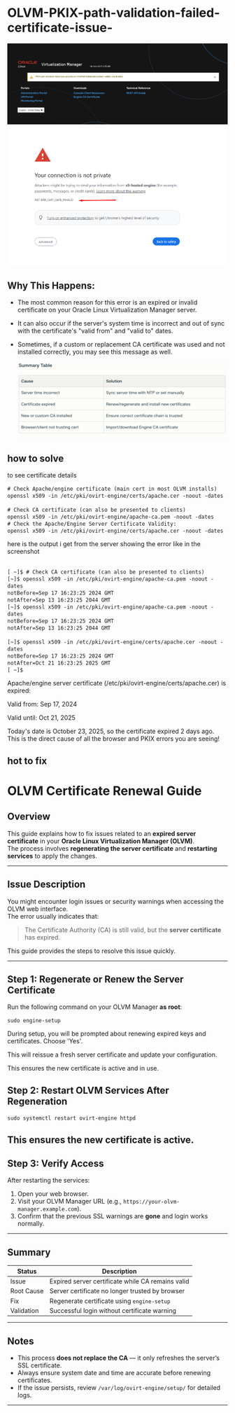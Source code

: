 # OLVM-PKIX-path-validation-failed-certificate-issue-
![Screenshot](screenshot1.png)
![Screenshot](screenshot3.png)
## Why This Happens:

- The most common reason for this error is an expired or invalid certificate on your Oracle Linux Virtualization Manager server.

- It can also occur if the server's system time is incorrect and out of sync with the certificate's "valid from" and "valid to" dates.

- Sometimes, if a custom or replacement CA certificate was used and not installed correctly, you may see this message as well.

  ![Screenshot](screenshot2.png)

## how to solve
to see certificate details 
```
# Check Apache/engine certificate (main cert in most OLVM installs)
openssl x509 -in /etc/pki/ovirt-engine/certs/apache.cer -noout -dates

# Check CA certificate (can also be presented to clients)
openssl x509 -in /etc/pki/ovirt-engine/apache-ca.pem -noout -dates
# Check the Apache/Engine Server Certificate Validity:
openssl x509 -in /etc/pki/ovirt-engine/certs/apache.cer -noout -dates

```
here is the output i get from the server showing the error like in the screenshot
```

[ ~]$ # Check CA certificate (can also be presented to clients)
[~]$ openssl x509 -in /etc/pki/ovirt-engine/apache-ca.pem -noout -dates
notBefore=Sep 17 16:23:25 2024 GMT
notAfter=Sep 13 16:23:25 2044 GMT
[~]$ openssl x509 -in /etc/pki/ovirt-engine/apache-ca.pem -noout -dates
notBefore=Sep 17 16:23:25 2024 GMT
notAfter=Sep 13 16:23:25 2044 GMT

[~]$ openssl x509 -in /etc/pki/ovirt-engine/certs/apache.cer -noout -dates
notBefore=Sep 17 16:23:25 2024 GMT
notAfter=Oct 21 16:23:25 2025 GMT
[ ~]$
```
Apache/engine server certificate (/etc/pki/ovirt-engine/certs/apache.cer) is expired:

Valid from: Sep 17, 2024

Valid until: Oct 21, 2025

Today's date is October 23, 2025, so the certificate expired 2 days ago.
This is the direct cause of all the browser and PKIX errors you are seeing!
## hot to fix
# OLVM Certificate Renewal Guide

## Overview
This guide explains how to fix issues related to an **expired server certificate** in your **Oracle Linux Virtualization Manager (OLVM)**.  
The process involves **regenerating the server certificate** and **restarting services** to apply the changes.

---

## Issue Description
You might encounter login issues or security warnings when accessing the OLVM web interface.  
The error usually indicates that:

> The Certificate Authority (CA) is still valid, but the **server certificate** has expired.

This guide provides the steps to resolve this issue quickly.

---

## Step 1: Regenerate or Renew the Server Certificate

Run the following command on your OLVM Manager **as root**:
```
sudo engine-setup
```
During setup, you will be prompted about renewing expired keys and certificates. Choose 'Yes'.

This will reissue a fresh server certificate and update your configuration.

This ensures the new certificate is active and in use.
## Step 2: Restart OLVM Services After Regeneration
```
sudo systemctl restart ovirt-engine httpd
```
This ensures the new certificate is active.
---

## Step 3: Verify Access

After restarting the services:
1. Open your web browser.
2. Visit your OLVM Manager URL (e.g., `https://your-olvm-manager.example.com`).
3. Confirm that the previous SSL warnings are **gone** and login works normally.

---

## Summary
| Status | Description |
|--------|--------------|
| Issue | Expired server certificate while CA remains valid |
| Root Cause | Server certificate no longer trusted by browser |
| Fix | Regenerate certificate using `engine-setup` |
| Validation | Successful login without certificate warning |

---

## Notes
- This process **does not replace the CA** — it only refreshes the server’s SSL certificate.
- Always ensure system date and time are accurate before renewing certificates.
- If the issue persists, review `/var/log/ovirt-engine/setup/` for detailed logs.

---




